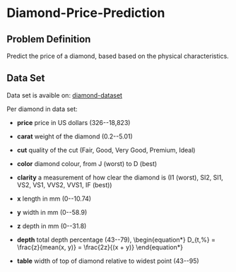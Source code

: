 # Diamond-Price-Prediction

## Problem Definition

Predict the price of a diamond, based based on the physical characteristics.

## Data Set

Data set is avaible on: [diamond-dataset](https://www.kaggle.com/shivam2503/diamonds)

Per diamond in data set:

* **price** price in US dollars (326--18,823)

* **carat** weight of the diamond (0.2--5.01)

* **cut** quality of the cut (Fair, Good, Very Good, Premium, Ideal)

* **color** diamond colour, from J (worst) to D (best)

* **clarity** a measurement of how clear the diamond is (I1 (worst), SI2, SI1, VS2, VS1, VVS2, VVS1, IF (best))

* **x** length in mm (0--10.74)

* **y** width in mm (0--58.9)

* **z** depth in mm (0--31.8)

* **depth** total depth percentage (43--79), \begin{equation*}  D_{t,\%} = \frac{z}{mean(x, y)} = \frac{2z}{(x + y)} \end{equation*}

* **table** width of top of diamond relative to widest point (43--95)
